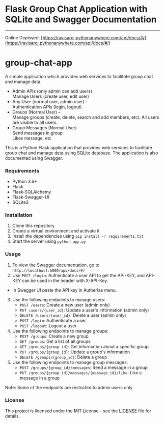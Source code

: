 # Flask Group Chat Application with SQLite and Swagger Documentation
------------------------------------------------------------------
Online Deployed: [https://ravisaroj.pythonanywhere.com/api/docs/#/](https://ravisaroj.pythonanywhere.com/api/docs/#/)
# group-chat-app
A simple application which provides web services to facilitate group chat and manage data.
- Admin APIs (only admin can add users)
<br>Manage Users (create user, edit user)
- Any User (normal user, admin user) –
<br> Authentication APIs (login, logout)
- Groups (Normal User) –
<br>Manage groups (create, delete, search and add members, etc). All users are visible to all users.
- Group Messages (Normal User)
<br>Send messages in group
<br>Likes message, etc

This is a Python Flask application that provides web services to facilitate group chat and manage data using SQLite database. The application is also documented using Swagger.

### Requirements

-   Python 3.6+
-   Flask
-   Flask-SQLAlchemy
-   Flask-Swagger-UI
-   SQLite3

### Installation

1.  Clone this repository
2.  Create a virtual environment and activate it
3.  Install the dependencies using `pip install -r requirements.txt`
4.  Start the server using `python app.py`

### Usage

1.  To view the Swagger documentation, go to `http://localhost:5000/api/docs/#/`
2. Use `POST /login`: Authenticate a user API to get the API-KEY, and API-KEY can be used in the header with X-API-Key. 
- In Swagger UI paste the API key in Autherize menu.
3.  Use the following endpoints to manage users:
    -   `POST /users`: Create a new user (admin only)
    -   `PUT /users/{user_id}`: Update a user's information (admin only)
    -   `DELETE /users/{user_id}`: Delete a user (admin only)
    -   `POST /login`: Authenticate a user
    -   `POST /logout`: Logout a user
4.  Use the following endpoints to manage groups:
    -   `POST /groups`: Create a new group
    -   `GET /groups`: Get a list of all groups
    -   `GET /groups/{group_id}`: Get information about a specific group
    -   `PUT /groups/{group_id}`: Update a group's information
    -   `DELETE /groups/{group_id}`: Delete a group
5.  Use the following endpoints to manage group messages:
    -   `POST /groups/{group_id}/messages`: Send a message in a group
    -   `PUT /groups/{group_id}/messages/{message_id}/like`: Like a message in a group

Note: Some of the endpoints are restricted to admin users only.

### License

This project is licensed under the MIT License - see the [LICENSE](https://chat.openai.com/c/LICENSE) file for details.
